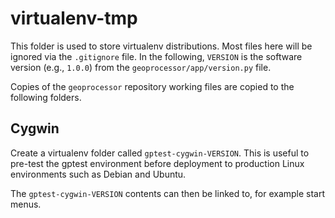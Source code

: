 # virtualenv-tmp #

This folder is used to store virtualenv distributions.
Most files here will be ignored via the `.gitignore` file.
In the following, `VERSION` is the software version (e.g., `1.0.0`) from the
`geoprocessor/app/version.py` file.

Copies of the `geoprocessor` repository working files are copied to the following folders.

## Cygwin ###

Create a virtualenv folder called `gptest-cygwin-VERSION`.
This is useful to pre-test the gptest environment before deployment to production
Linux environments such as Debian and Ubuntu.

The `gptest-cygwin-VERSION` contents can then be linked to,
for example start menus.

